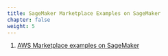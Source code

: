 ```yaml
--- 
title: SageMaker Marketplace Examples on SageMaker
chapter: false 
weight: 5 
---
```

 1. [AWS Marketplace examples on SageMaker](https://github.com/awslabs/amazon-sagemaker-examples/tree/master/aws_marketplace)
